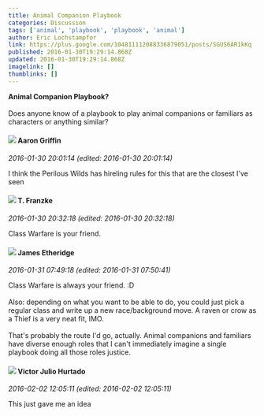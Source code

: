 ```yaml
---
title: Animal Companion Playbook
categories: Discussion
tags: ['animal', 'playbook', 'playbook', 'animal']
author: Eric Lochstampfor
link: https://plus.google.com/104811112088336879051/posts/SGUS6AR1kKq
published: 2016-01-30T19:29:14.868Z
updated: 2016-01-30T19:29:14.868Z
imagelink: []
thumblinks: []
---
```


<b>Animal Companion Playbook?</b><br /><br />Does anyone know of a playbook to play animal companions or familiars as characters or anything similar?
<div id='comment z12sg1rzxqfzxn1wr04cifzzznyvgpfzsfc'>
  <h4><img src='{{site.baseurl}}//images/avatars/103667855585775066713_photo.jpg'> Aaron Griffin</h4>
      <p><cite>2016-01-30 20:01:14 (edited: 2016-01-30 20:01:14)</cite></p>
        <p>I think the Perilous Wilds has hireling rules for this that are the closest I&#39;ve seen</p>
</div>
        

<div id='comment z12sg1rzxqfzxn1wr04cifzzznyvgpfzsfc'>
  <h4><img src='{{site.baseurl}}//images/avatars/110330901807759406775_photo.jpg'> T. Franzke</h4>
      <p><cite>2016-01-30 20:32:18 (edited: 2016-01-30 20:32:18)</cite></p>
        <p>Class Warfare is your friend.</p>
</div>
        

<div id='comment z12sg1rzxqfzxn1wr04cifzzznyvgpfzsfc'>
  <h4><img src='{{site.baseurl}}//images/avatars/117175341165637840811_photo.jpg'> James Etheridge</h4>
      <p><cite>2016-01-31 07:49:18 (edited: 2016-01-31 07:50:41)</cite></p>
        <p>Class Warfare is always your friend. :D<br /><br />Also: depending on what you want to be able to do, you could just pick a regular class and write up a new race/background move. A raven or crow as a Thief is a very neat fit, IMO.<br /><br />That&#39;s probably the route I&#39;d go, actually. Animal companions and familiars have diverse enough roles that I can&#39;t immediately imagine a single playbook doing all those roles justice.</p>
</div>
        

<div id='comment z12sg1rzxqfzxn1wr04cifzzznyvgpfzsfc'>
  <h4><img src='{{site.baseurl}}//images/avatars/104881770392672110983_photo.jpg'> Victor Julio Hurtado</h4>
      <p><cite>2016-02-02 12:05:11 (edited: 2016-02-02 12:05:11)</cite></p>
        <p>This just gave me an idea</p>
</div>
        